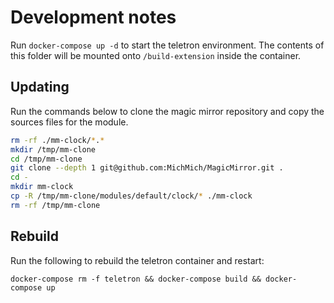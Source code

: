 # Development notes

Run `docker-compose up -d` to start the teletron environment. The contents of this folder
will be mounted onto `/build-extension` inside the container.

## Updating

Run the commands below to clone the magic mirror repository and copy the sources files for the module.

```bash
rm -rf ./mm-clock/*.*
mkdir /tmp/mm-clone
cd /tmp/mm-clone
git clone --depth 1 git@github.com:MichMich/MagicMirror.git .
cd -
mkdir mm-clock
cp -R /tmp/mm-clone/modules/default/clock/* ./mm-clock
rm -rf /tmp/mm-clone
```

## Rebuild

Run the following to rebuild the teletron container and restart:

    docker-compose rm -f teletron && docker-compose build && docker-compose up
